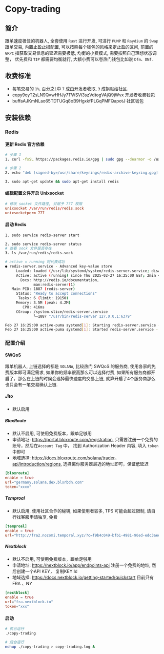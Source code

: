 
# Copy-trading

## 简介

跟单速度极佳的机器人, 全套使用 `Rust` 进行开发, 可进行 `PUMP` 和 `Raydium` 的 `Swap` 跟单交易, 内置止盈止损配置, 可以按照每个钱包的风格来定止盈的区间, 前置的`GRPC` 指获取交易信息的延迟需要极低, 均衡的小费模式, 需要按照自己理想状态调整， 优先费和 `TIP` 都需要均衡就行, 大额小费可以卷热门钱包比如说 `Dfm`、`DNf`.

## 收费标准

- 每笔交易的 `1%`, 百分之`1`中 `7` 成由开发者收取, `3` 成捐献给社区.
- copy9oyT2sLN9QvwHHJy7TWSVi3szVdtogVAjQ9jWvx 开发者收费钱包
- buffaAJKmNLao65TDTUGq8oB9HgxkfPLGqPMFQapotJ 社区钱包

## 安装依赖

### Redis

#### 更新 Redis 官方依赖

``` bash
# 步骤 1
1. curl -fsSL https://packages.redis.io/gpg | sudo gpg --dearmor -o /usr/share/keyrings/redis-archive-keyring.gpg

# 步骤 2
2. echo "deb [signed-by=/usr/share/keyrings/redis-archive-keyring.gpg] https://packages.redis.io/deb $(lsb_release -cs) main" | sudo tee /etc/apt/sources.list.d/redis.list

3. sudo apt-get update && sudo apt-get install redis
```

#### 编辑配置文件开启 Unixsocket

``` conf
# 修改 socket 文件路径, 并赋予 777 权限
unixsocket /var/run/redis/redis.sock
unixsocketperm 777
```

#### 启动 Redis

``` bash
1. sudo service redis-server start

2. sudo service redis-server status
# 查看 sock 文件是否存在
3. ls /var/run/redis/redis.sock

# active = running 则代表成功
● redis-server.service - Advanced key-value store
     Loaded: loaded (/usr/lib/systemd/system/redis-server.service; disabled; preset: enable>
     Active: active (running) since Thu 2025-02-27 16:25:00 EET; 2min 44s ago
       Docs: http://redis.io/documentation,
             man:redis-server(1)
   Main PID: 1887 (redis-server)
     Status: "Ready to accept connections"
      Tasks: 6 (limit: 19150)
     Memory: 3.5M (peak: 4.2M)
        CPU: 416ms
     CGroup: /system.slice/redis-server.service
             └─1887 "/usr/bin/redis-server 127.0.0.1:6379"

Feb 27 16:25:00 active-puma systemd[1]: Starting redis-server.service - Advanced key-value >
Feb 27 16:25:00 active-puma systemd[1]: Started redis-server.service - Advanced key-value >
```

### 配置介绍

#### SWQoS

跟单机器人, 上链选择的都是 `SOLANA`, 比较热门 SWQoS 的服务商, 使用各家的免费版本即可满足需求, 如果你的频率很高那么可以选择付费, 如果所有服务商都开启了，那么在上链的时候会选择最快速度的交易上链, 就算开启了4个服务商那么也只会有一笔交易确认上链.

##### Jito

- 默认启用

##### BloxRoute

- 默认不启用, 可使用免费版本，跟单足够用
- 申请地址: <https://portal.bloxroute.com/registration>, 只需要注册一个免费的账号，然后在`Account Tag` 中， 找到 Authorization Header 内容, 填入 `token` 中即可
- 地域选择: <https://docs.bloxroute.com/solana/trader-api/introduction/regions>, 选择离你服务器最近的地址即可，保证低延迟

``` toml
[bloxroute]
enable = true
url="germany.solana.dex.blxrbdn.com"
token="xxxx"
```

##### Temproal

- 默认启用, 使用社区合作的秘钥, 如果使用者较多, TPS 可能会超过限制, 请自行找客服申请独享, 免费

``` toml
[temproal]
enable = true
url="http://fra2.nozomi.temporal.xyz/?c=f9b4c049-bfb1-4981-90ed-edc3aed018fb"
```

##### Nextblock

- 默认不启用, 可使用免费版本，跟单足够用
- 申请地址: <https://nextblock.io/app/endpoints-api> 注册一个免费的地址, 然后创建一个API KEY， 复制KEY Id
- 地域选择: <https://docs.nextblock.io/getting-started/quickstart> 目前只有 FRA 、NY

``` toml
[nextblock]
enable = true
url="fra.nextblock.io"
token="xxx"
```

#### 启动

``` bash
# 前台运行
./copy-trading

# 后台运行
nohup ./copy-trading > copy-trading.log &
```
